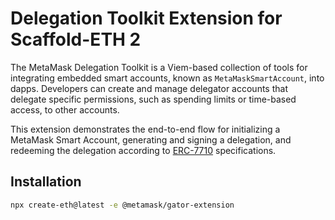 # Delegation Toolkit Extension for Scaffold-ETH 2

The MetaMask Delegation Toolkit is a Viem-based collection of 
tools for integrating embedded smart accounts, known as 
`MetaMaskSmartAccount`, into dapps. Developers can create and 
manage delegator accounts that delegate specific permissions, 
such as spending limits or time-based access, to other accounts.

This extension demonstrates the end-to-end flow for 
initializing a MetaMask Smart Account, generating and signing a 
delegation, and redeeming the delegation according to [ERC-7710](https://eips.ethereum.org/EIPS/eip-7710) specifications. 

## Installation

```bash
npx create-eth@latest -e @metamask/gator-extension
```

